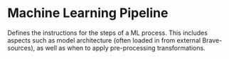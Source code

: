 # Machine Learning Pipeline

Defines the instructions for the steps of a ML process. This includes aspects such as model architecture (often loaded in from external Brave-sources), as well as when to apply pre-processing transformations.

